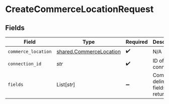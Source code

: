# CreateCommerceLocationRequest


## Fields

| Field                                                              | Type                                                               | Required                                                           | Description                                                        |
| ------------------------------------------------------------------ | ------------------------------------------------------------------ | ------------------------------------------------------------------ | ------------------------------------------------------------------ |
| `commerce_location`                                                | [shared.CommerceLocation](../../models/shared/commercelocation.md) | :heavy_check_mark:                                                 | N/A                                                                |
| `connection_id`                                                    | *str*                                                              | :heavy_check_mark:                                                 | ID of the connection                                               |
| `fields`                                                           | List[*str*]                                                        | :heavy_minus_sign:                                                 | Comma-delimited fields to return                                   |